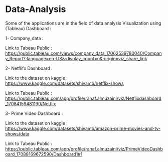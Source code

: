 # Data-Analysis
Some of the applications are in the field of data analysis
Visualization using (Tableau) Dashboard :

1- Company_data :

Link to Tabeau Public : https://public.tableau.com/views/company_data_17062539780040/Company_Report?:language=en-US&:display_count=n&:origin=viz_share_link

2- Netflifx Dashboard :

Link to the dataset on kaggle : https://www.kaggle.com/datasets/shivamb/netflix-shows

Link to Tabeau Public : https://public.tableau.com/app/profile/rahaf.almuzaini/viz/Netflixdashboard_17084159481190/Netflix

3- Prime Video Dashboard :

Link to the dataset on kaggle : https://www.kaggle.com/datasets/shivamb/amazon-prime-movies-and-tv-shows/data

Link to Tabeau Public : https://public.tableau.com/app/profile/rahaf.almuzaini/viz/PrimeVideoDashboard_17088169672590/Dashboard1#1
